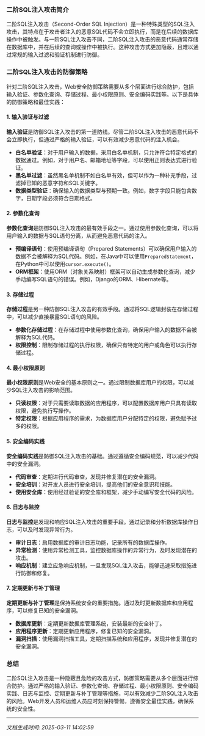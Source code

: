 ### 二阶SQL注入攻击简介

二阶SQL注入攻击（Second-Order SQL Injection）是一种特殊类型的SQL注入攻击，其特点在于攻击者注入的恶意SQL代码不会立即执行，而是在后续的数据库操作中被触发。与一阶SQL注入攻击不同，二阶SQL注入攻击的恶意代码通常存储在数据库中，并在后续的查询或操作中被执行。这种攻击方式更加隐蔽，且难以通过常规的输入过滤和验证机制进行防御。

### 二阶SQL注入攻击的防御策略

针对二阶SQL注入攻击，Web安全防御策略需要从多个层面进行综合防护，包括输入验证、参数化查询、存储过程、最小权限原则、安全编码实践等。以下是具体的防御策略和最佳实践：

#### 1. 输入验证与过滤

**输入验证**是防御SQL注入攻击的第一道防线。尽管二阶SQL注入攻击的恶意代码不会立即执行，但通过严格的输入验证，可以有效减少恶意代码的注入机会。

- **白名单验证**：对于用户输入的数据，采用白名单机制，只允许符合特定格式的数据通过。例如，对于用户名、邮箱地址等字段，可以使用正则表达式进行验证。
- **黑名单过滤**：虽然黑名单机制不如白名单有效，但可以作为一种补充手段，过滤掉已知的恶意字符和SQL关键字。
- **数据类型验证**：确保输入的数据类型与预期一致。例如，数字字段只能包含数字，日期字段必须符合日期格式。

#### 2. 参数化查询

**参数化查询**是防御SQL注入攻击的最有效手段之一。通过使用参数化查询，可以将用户输入的数据与SQL语句分离，从而避免恶意代码的注入。

- **预编译语句**：使用预编译语句（Prepared Statements）可以确保用户输入的数据不会被解释为SQL代码。例如，在Java中可以使用`PreparedStatement`，在Python中可以使用`cursor.execute()`。
- **ORM框架**：使用ORM（对象关系映射）框架可以自动生成参数化查询，减少手动编写SQL语句的错误。例如，Django的ORM、Hibernate等。

#### 3. 存储过程

**存储过程**是另一种防御SQL注入攻击的有效手段。通过将SQL逻辑封装在存储过程中，可以减少直接暴露SQL语句的风险。

- **参数化存储过程**：在存储过程中使用参数化查询，确保用户输入的数据不会被解释为SQL代码。
- **权限控制**：限制存储过程的执行权限，确保只有特定的用户或角色可以执行存储过程。

#### 4. 最小权限原则

**最小权限原则**是Web安全的基本原则之一。通过限制数据库用户的权限，可以减少SQL注入攻击的影响范围。

- **只读权限**：对于只需要读取数据的应用程序，可以配置数据库用户只具有读取权限，避免执行写操作。
- **特定权限**：根据应用程序的需求，为数据库用户分配特定的权限，避免赋予过多的权限。

#### 5. 安全编码实践

**安全编码实践**是防御SQL注入攻击的基础。通过遵循安全编码规范，可以减少代码中的安全漏洞。

- **代码审查**：定期进行代码审查，发现并修复潜在的安全漏洞。
- **安全培训**：对开发人员进行安全培训，提高他们的安全意识和技能。
- **使用安全库**：使用经过验证的安全库和框架，减少手动编写安全代码的风险。

#### 6. 日志与监控

**日志与监控**是发现和响应SQL注入攻击的重要手段。通过记录和分析数据库操作日志，可以及时发现异常行为。

- **审计日志**：启用数据库的审计日志功能，记录所有的数据库操作。
- **异常检测**：使用异常检测工具，监控数据库操作的异常行为，及时发现潜在的攻击。
- **响应机制**：建立应急响应机制，一旦发现SQL注入攻击，能够迅速采取措施进行防御和修复。

#### 7. 定期更新与补丁管理

**定期更新与补丁管理**是保持系统安全的重要措施。通过及时更新数据库和应用程序，可以修复已知的安全漏洞。

- **数据库更新**：定期更新数据库管理系统，安装最新的安全补丁。
- **应用程序更新**：定期更新应用程序，修复已知的安全漏洞。
- **漏洞扫描**：使用漏洞扫描工具，定期扫描系统和应用程序，发现并修复潜在的安全漏洞。

### 总结

二阶SQL注入攻击是一种隐蔽且危险的攻击方式，防御策略需要从多个层面进行综合防护。通过严格的输入验证、参数化查询、存储过程、最小权限原则、安全编码实践、日志与监控、定期更新与补丁管理等措施，可以有效减少二阶SQL注入攻击的风险。Web开发人员和运维人员应时刻保持警惕，遵循安全最佳实践，确保系统的安全性。

---

*文档生成时间: 2025-03-11 14:02:59*






















